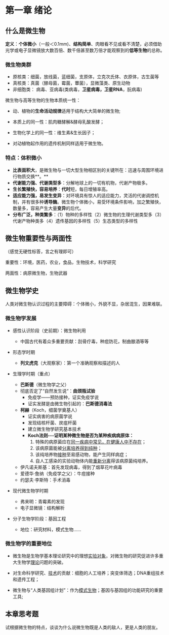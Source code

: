 # 第一章 绪论



## 什么是微生物

**定义**：**个体微小**（一般＜0.1mm)、**结构简单**、肉眼看不见或看不清楚，必须借助光学或电子显微镜放大数百倍、数千倍甚至数万倍才能观察到的**低等生物**的总称。

### 微生物类群

- 原核类：细菌，放线菌，蓝细菌，支原体，立克次氏体、衣原体，古生菌等
- 真核类：真菌（酵母菌，霉菌，蕈菌），显微藻类、原生动物
- 非细胞类： 病毒、亚病毒(类病毒，**卫星病毒，卫星RNA**，朊病毒)

微生物与高等生物的生物本质统一性：

- 动、植物的**生命活动规律**适用于结构大大简单的微生物;

- 本质上的同一性：肌肉糖酵解&酵母乳酸发酵；

- 生物化学上的同一性：维生素&生长因子；

- 对动植物起作用的遗传机制同样适用于微生物。

### 特点：体积微小

- **比表面积大**，是微生物与一切大型生物相区别的关键所在：迅速与周围环境进行物质交换**。**
- **代谢能力强、代谢类型多**：分解地球上的一切有机物，代谢产物极多。
- **生长繁殖快，容易培养**：**代时**短，每日增殖率高。
- **适应能力强，易发生变异**：对环境具有惊人的适应能力，灵活的代谢调控机制，并有很多种**诱导酶**。微生物个体微小，易受环境条件影响，加之繁殖快，数量多，容易产生大量**变异**的后代。
- **分布广泛，种类繁多**：（1）物种的多样性（2）微生物的生理代谢类型多（3）代谢产物种类多（4）遗传基因的多样性（5）生态类型的多样性



## 微生物重要性与两面性

（感觉无硬性标答，言之有理即可）

重要性：环境，医药，农业，食品，生物技术，科学研究

两面性：病原微生物，生物武器



## 微生物学史

人类对微生物认识过程的主要障碍：个体微小，外貌不显，杂居混生，因果难联。

### 微生物学发展

- 感性认识阶段（史前期）：微生物利用

  - 中国古代有着众多重要贡献：刮骨疗毒，种痘防花，制曲酿酒等等

- 形态学时期

  - **列文虎克**（大观察家）：第一个准确观察和描述的人

- 生理学时期（重点）

  - **巴斯德**（微生物学之父）
  - 彻底否定了“自然发生说“：**曲颈瓶试验**
    - 免疫学——预防接种，证实免疫学说
    - 证实发酵是由微生物引起的：**巴斯德消毒法**
  - **柯赫**（Koch，细菌学奠基人）
    - 证实病害的病原菌学说
    - 发现结核杆菌、炭疽杆菌
    - 建立微生物学研究基本技术
    - **Koch法则---证明某种微生物是否为某种疾病病原体：**
      1. 特殊的病原菌应在<u>同一疾病中常见，在健康人中不存在</u>；
      2. 该病原菌能被<u>分离培养得到纯种</u>；
      3. 该纯培养物<u>接种</u>至易感动物，能产生同样病症；
      4. 自人工感染的实验动物体内能<u>重新分离</u>得该病原菌纯培养。
  - 伊凡诺夫斯基：首先发现病毒，得到了烟草花叶病毒
  - 爱德华·詹纳（免疫学之父）：牛痘接种
  - 约瑟夫·李斯特：手术消毒

- 现代微生物学时期

  - 弗来明：青霉素的发现
  - 电子显微镜：结构解析
- 分子生物学阶段：基因工程
  
  - 地位：研究材料，模式生物......

### 微生物学的重要地位

- 微生物是生物学基本理论研究中的理想<u>实验对象</u>，对微生物的研究促进许多重大生物学<u>理论</u>问题的突破。

- 对生命科学研究、<u>技术</u>的贡献：细胞的人工培养；突变体筛选；DNA重组技术和遗传工程；

- 微生物与“人类基因组计划”：作为<u>模式生物</u>；基因与基因组的功能研究的重要工具;



## 本章思考题

试根据微生物的特点，谈谈为什么说微生物既是人类的敌人，更是人类的朋友。